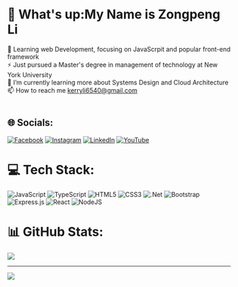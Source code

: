 # 💫 What's up:My Name is Zongpeng Li
🔭 Learning web Development, focusing on JavaScrpit and popular front-end framework<br>⚡ Just pursued a Master's degree in management of technology at New York University<br>🌱 I’m currently learning more about Systems Design and Cloud Architecture<br>📫 How to reach me kerryli6540@gmail.com<br><br>


## 🌐 Socials:
[![Facebook](https://img.shields.io/badge/Facebook-%231877F2.svg?logo=Facebook&logoColor=white)](https://facebook.com/kerryli7) [![Instagram](https://img.shields.io/badge/Instagram-%23E4405F.svg?logo=Instagram&logoColor=white)](https://instagram.com/kerryli7) [![LinkedIn](https://img.shields.io/badge/LinkedIn-%230077B5.svg?logo=linkedin&logoColor=white)](https://linkedin.com/in/zongpengli) [![YouTube](https://img.shields.io/badge/YouTube-%23FF0000.svg?logo=YouTube&logoColor=white)](https://youtube.com/@kerryli6872) 

# 💻 Tech Stack:
![JavaScript](https://img.shields.io/badge/javascript-%23323330.svg?style=for-the-badge&logo=javascript&logoColor=%23F7DF1E) ![TypeScript](https://img.shields.io/badge/typescript-%23007ACC.svg?style=for-the-badge&logo=typescript&logoColor=white) ![HTML5](https://img.shields.io/badge/html5-%23E34F26.svg?style=for-the-badge&logo=html5&logoColor=white) ![CSS3](https://img.shields.io/badge/css3-%231572B6.svg?style=for-the-badge&logo=css3&logoColor=white) ![.Net](https://img.shields.io/badge/.NET-5C2D91?style=for-the-badge&logo=.net&logoColor=white) ![Bootstrap](https://img.shields.io/badge/bootstrap-%238511FA.svg?style=for-the-badge&logo=bootstrap&logoColor=white) ![Express.js](https://img.shields.io/badge/express.js-%23404d59.svg?style=for-the-badge&logo=express&logoColor=%2361DAFB) ![React](https://img.shields.io/badge/react-%2320232a.svg?style=for-the-badge&logo=react&logoColor=%2361DAFB) ![NodeJS](https://img.shields.io/badge/node.js-6DA55F?style=for-the-badge&logo=node.js&logoColor=white)

# 📊 GitHub Stats:

![](https://github-readme-stats.vercel.app/api/top-langs/?username=kerryli7&theme=gruvbox&hide_border=false&include_all_commits=false&count_private=false&layout=compact)

---
[![](https://visitcount.itsvg.in/api?id=kerryli7&icon=0&color=0)](https://visitcount.itsvg.in)



<!-- Proudly created with GPRM ( https://gprm.itsvg.in ) -->

